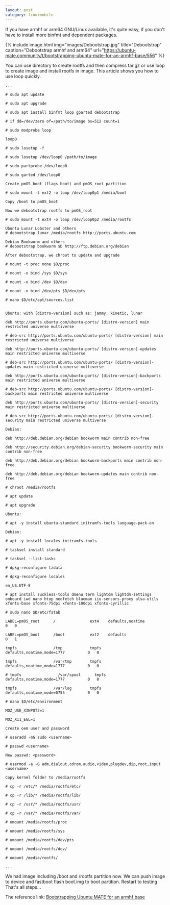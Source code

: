 ```yaml
---
layout: post
category: linuxmobile
---
```


If you have armhf or arm64 GNU/Linux available, it's quite easy, if you don't have to install more binfmt and dependent packages.

{% include image.html
            img="images/Debootstrap.jpg"
            title="Debootstrap"
            caption="Debootstrap armhf and arm64" 
            url="https://ubuntu-mate.community/t/bootstrapping-ubuntu-mate-for-an-armhf-base/556" %}

You can use directory to create rootfs and then compress tar.gz or use loop to create image and install rootfs in image. This article shows you how to use loop quickly.

```
...

# sudo apt update

# sudo apt upgrade

# sudo apt install binfmt loop gparted debootstrap

# if dd=/dev/zero of=/path/to/image bs=512 count=1

# sudo modprobe loop

loop0

# sudo losetup -f

# sudo losetup /dev/loop0 /path/to/image

# sudo partprobe /dev/loop0

# sudo garted /dev/loop0

Create pmOS_boot (flags boot) and pmOS_root partition

# sudo mount -t ext2 -o loop /dev/loop0p1 /media/boot

Copy /boot to pmOS_boot

Now we debootstrap rootfs to pmOS_root

# sudo mount -t ext4 -o loop /dev/loop0p2 /media/rootfs

Ubuntu Lunar Lobster and others
# debootstrap lunar /media/rootfs http://ports.ubuntu.com

Debian Bookworm and others
# debootstrap bookworm $D http://ftp.debian.org/debian

After debootstrap, we chroot to update and upgrade

# mount -t proc none $D/proc

# mount -o bind /sys $D/sys

# mount -o bind /dev $D/dev

# mount -o bind /dev/pts $D/dev/pts

# nano $D/etc/apt/sources.list


Ubuntu: with [distro-version] such as: jammy, kinetic, lunar

deb http://ports.ubuntu.com/ubuntu-ports/ [distro-version] main restricted universe multiverse

# deb-src http://ports.ubuntu.com/ubuntu-ports/ [distro-version] main restricted universe multiverse

deb http://ports.ubuntu.com/ubuntu-ports/ [distro-version]-updates main restricted universe multiverse

# deb-src http://ports.ubuntu.com/ubuntu-ports/ [distro-version]-updates main restricted universe multiverse

deb http://ports.ubuntu.com/ubuntu-ports/ [distro-version]-backports main restricted universe multiverse

# deb-src http://ports.ubuntu.com/ubuntu-ports/ [distro-version]-backports main restricted universe multiverse

deb http://ports.ubuntu.com/ubuntu-ports/ [distro-version]-security main restricted universe multiverse

# deb-src http://ports.ubuntu.com/ubuntu-ports/ [distro-version]-security main restricted universe multiverse

Debian:

deb http://deb.debian.org/debian bookworm main contrib non-free

deb http://security.debian.org/debian-security bookworm-security main contrib non-free

deb http://deb.debian.org/debian bookworm-backports main contrib non-free

deb http://deb.debian.org/debian bookworm-updates main contrib non-free

# chroot /media/rootfs

# apt update

# apt upgrade

Ubuntu:

# apt -y install ubuntu-standard initramfs-tools language-pack-en

Debian:

# apt -y install locales initramfs-tools

# tasksel install standard

# tasksel --list-tasks

# dpkg-reconfigure tzdata

# dpkg-reconfigure locales

en_US.UTF-8

# apt install suckless-tools dmenu term lightdm lightdm-settings onboard iwd nano htop neofetch blueman iio-sensors-proxy alsa-utils xfonts-base xfonts-75dpi xfonts-100dpi xfonts-cyrillic

# sudo nano $D/etc/fstab

LABEL=pmOS_root      /               ext4    defaults,noatime            0   0

LABEL=pmOS_boot      /boot           ext2    defaults                            0   1

tmpfs                /tmp            tmpfs   defaults,noatime,mode=1777          0   0

tmpfs                /var/tmp        tmpfs   defaults,noatime,mode=1777          0   0

# tmpfs                /var/spool      tmpfs   defaults,noatime,mode=1777          0   0

tmpfs                /var/log        tmpfs   defaults,noatime,mode=0755          0   0

# nano $D/etc/environment

MOZ_USE_XINPUT2=1

MOZ_X11_EGL=1

Create oem user and password

# useradd -mG sudo <username>

# passwd <username>

New passwd: <password>

# usermod -a -G adm,dialout,cdrom,audio,video,plugdev,dip,root,input <username>

Copy kernel folder to /media/rootfs

# cp -r /etc/* /media/rootfs/etc/

# cp -r /lib/* /media/rootfs/lib/

# cp -r /usr/* /media/rootfs/usr/

# cp -r /var/* /media/rootfs/var/

# umount /media/rootfs/proc

# umount /media/rootfs/sys

# umount /media/rootfs/dev/pts

# umount /media/rootfs/dev/

# umount /media/rootfs/

...

```

We had image including /boot and /rootfs partition now. We can push image to device and fastboot flash boot.img to boot partition. Restart to testing
That's all steps...

The reference link: [Bootstrapping Ubuntu MATE for an armhf base]

[Bootstrapping Ubuntu MATE for an armhf base]: https://ubuntu-mate.community/t/bootstrapping-ubuntu-mate-for-an-armhf-base/556

